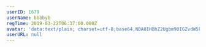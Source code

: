 ```yaml
---
userID: 1679
userName: bbbbyb
regTime: 2019-03-22T06:37:00.000Z
avatar: 'data:text/plain; charset=utf-8;base64,NDA0IHBhZ2Ugbm90IGZvdW5kCg=='
userURL: null
---
```



